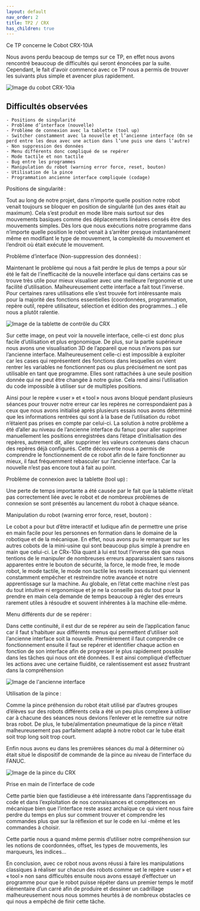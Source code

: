 ```yaml
---
layout: default
nav_order: 2
title: TP2 / CRX
has_children: true
---
```


Ce TP concerne le Cobot CRX-10iA

Nous avons perdu beacoup de temps sur ce TP, en effet nous avons rencontré beaucoup de difficultés qui seront énoncées par la suite. Cependant, le fait d'avoir commencé avec ce TP nous a permis de trouver les suivants plus simple et avencer plus rapidement. 

![Image du cobot CRX-10ia](img/crx.png)


## Difficultés observées 

    - Positions de singularité 
    - Problème d’interface (nouvelle) 
    - Problème de connexion avec la tablette (tool up) 
    - Switcher constamment avec la nouvelle et l’ancienne interface (On se perd entre les deux avec une action dans l’une puis une dans l’autre) 
    - Non suppression des données 
    - Menu différents donc compliqué de se repérer  
    - Mode tactile et non tactile 
    - Bug entre les programmes 
    - Manipulation du robot (warning error force, reset, bouton) 
    - Utilisation de la pince 
    - Programmation ancienne interface compliquée (codage) 


Positions de singularité : 

Tout au long de notre projet, dans n’importe quelle position notre robot venait toujours se bloquer en position de singularité (un des axes était au maximum). Cela s’est produit en mode libre mais surtout sur des mouvements basiques comme des déplacements linéaires censés être des mouvements simples. Dès lors que nous exécutions notre programme dans n’importe quelle position le robot venait à s’arrêter presque instantanément même en modifiant le type de mouvement, la complexité du mouvement et l’endroit où était exécuté le mouvement. 

 

Problème d’interface (Non-suppression des données) :  

Maintenant le problème qui nous a fait perdre le plus de temps a pour sûr été le fait de l’inefficacité de la nouvelle interface qui dans certains cas se trouve très utile pour mieux visualiser avec une meilleure l’ergonomie et une facilité d’utilisation. Malheureusement cette interface a fait tout l’inverse. Pour certaines rares utilisations elle s’est trouvée fort intéressante mais pour la majorité des fonctions essentielles (coordonnées, programmation, repère outil, repère utilisateur, sélection et édition des programmes…) elle nous a plutôt ralentie. 

![Image de la tablette de contrôle du CRX](img/tablette_crx.png)

Sur cette image, on peut voir la nouvelle interface, celle-ci est donc plus facile d’utilisation et plus ergonomique. De plus, sur la partie supérieure nous avons une visualisation 3D de l’appareil que nous n’avons pas sur l’ancienne interface. Malheureusement celle-ci est impossible à exploiter car les cases qui représentent des fonctions dans lesquelles on vient rentrer les variables ne fonctionnent pas ou plus précisément ne sont pas utilisable en tant que programme. Elles sont rattachées à une seule position donnée qui ne peut être changée à notre guise. Cela rend ainsi l’utilisation du code impossible à utiliser sur de multiples positions.

Ainsi pour le repère « user » et « tool » nous avons bloqué pendant plusieurs séances pour trouver notre erreur car les repères ne correspondaient pas à ceux que nous avons initialisé après plusieurs essais nous avons déterminé que les informations rentrées qui sont à la base de l’utilisation du robot n’étaient pas prises en compte par celui-ci. La solution à notre problème a été d’aller au niveau de l’ancienne interface du fanuc pour aller supprimer manuellement les positions enregistrées dans l’étape d’initialisation des repères, autrement dit, aller supprimer les valeurs contenues dans chacun des repères déjà configurés. Cette découverte nous a permis de comprendre le fonctionnement de ce robot afin de le faire fonctionner au mieux, il faut fréquemment rebasculer sur l’ancienne interface. Car la nouvelle n’est pas encore tout à fait au point. 

 

Problème de connexion avec la tablette (tool up) : 

Une perte de temps importante a été causée par le fait que la tablette n’était pas correctement liée avec le robot et de nombreux problèmes de connexion se sont présentés au lancement du robot à chaque séance. 

 

Manipulation du robot (warning error force, reset, bouton) : 

 

Le cobot a pour but d’être interactif et ludique afin de permettre une prise en main facile pour les personnes en formation dans le domaine de la robotique et de la mécanique. En effet, nous avons pu le remarquer sur les autres cobots de la mini-usine qui sont beaucoup plus simple à prendre en main que celui-ci. Le CRx-10ia quant à lui est tout l’inverse dès que nous tentions de le manipuler de nombreuses erreurs apparaissaient sans raisons apparentes entre le bouton de sécurité, la force, le mode free, le mode robot, le mode tactile, le mode non tactile les resets incessant qui viennent constamment empêcher et restreindre notre avancée et notre apprentissage sur la machine. Au globale, en l’état cette machine n’est pas du tout intuitive ni ergonomique et je ne la conseille pas du tout pour la prendre en main cela demande de temps beaucoup à régler des erreurs rarement utiles à résoudre et souvent inhérentes à la machine elle-même. 

 

Menu différents dur de se repérer : 

Dans cette continuité, il est dur de se repérer au sein de l’application fanuc car il faut s’habituer aux différents menus qui permettent d’utiliser soit l’ancienne interface soit la nouvelle. Premièrement il faut comprendre ce fonctionnement ensuite il faut se repérer et identifier chaque action en fonction de son interface afin de progresser le plus rapidement possible dans les tâches qui nous ont été données. Il est ainsi compliqué d’effectuer les actions avec une certaine fluidité, ce ralentissement est assez frustrant dans la compréhension  

![Image de l'ancienne interface](img/ancienne_interface_crx.png)

 
Utilisation de la pince : 

Comme la pince préhension du robot était utilisé par d’autres groupes d’élèves sur des robots différents cela a été un peu plus complexe à utiliser car à chacune des séances nous devions l’enlever et le remettre sur notre bras robot. De plus, le tube/alimentation pneumatique de la pince n’était malheureusement pas parfaitement adapté à notre robot car le tube était soit trop long soit trop court. 

Enfin nous avons eu dans les premières séances du mal à déterminer où était situé le dispositif de commande de la pince au niveau de l’interface du FANUC. 

![Image de la pince du CRX](img/pince_crx.png)

 

Prise en main de l’interface de code 

 

Cette partie bien que fastidieuse a été intéressante dans l’apprentissage du code et dans l’exploitation de nos connaissances et compétences en mécanique bien que l’interface reste assez archaïque ce qui vient nous faire perdre du temps en plus sur comment trouver et comprendre les commandes plus que sur la réflexion et sur le code en lui -même et les commandes à choisir. 

Cette partie nous a quand même permis d’utiliser notre compréhension sur les notions de coordonnées, offset, les types de mouvements, les marqueurs, les indices… 

 

 

En conclusion, avec ce robot nous avons réussi à faire les manipulations classiques à réaliser sur chacun des robots comme set le repère « user » et « tool » non sans difficultés ensuite nous avons essayé d’effectuer un programme pour que le robot puisse répéter dans un premier temps le motif élémentaire d’un carré afin de produire et dessiner un cadrillage malheureusement nous nous sommes heurtés à de nombreux obstacles ce qui nous a empêché de finir cette tâche. 
